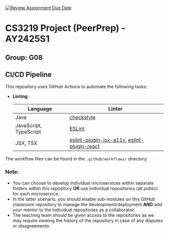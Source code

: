 [![Review Assignment Due Date](https://classroom.github.com/assets/deadline-readme-button-22041afd0340ce965d47ae6ef1cefeee28c7c493a6346c4f15d667ab976d596c.svg)](https://classroom.github.com/a/bzPrOe11)

# CS3219 Project (PeerPrep) - AY2425S1

## Group: G08

## CI/CD Pipeline

This repository uses GitHub Actions to automate the following tasks:

- **Linting**:

  | Language               | Linter                                                                                                                                                   |
  | ---------------------- | -------------------------------------------------------------------------------------------------------------------------------------------------------- |
  | Java                   | [checkstyle](https://checkstyle.org/)                                                                                                                    |
  | JavaScript, TypeScript | [ESLint](https://eslint.org/)                                                                                                                            |
  | JSX, TSX               | [eslint-plugin-jsx-a11y](https://github.com/jsx-eslint/eslint-plugin-jsx-a11y), [eslint-plugin-react](https://github.com/jsx-eslint/eslint-plugin-react) |

The workflow files can be found in the `.github/workflows/` directory.

### Note:

- You can choose to develop individual microservices within separate folders within this repository **OR** use individual repositories (all public) for each microservice.
- In the latter scenario, you should enable sub-modules on this GitHub classroom repository to manage the development/deployment **AND** add your mentor to the individual repositories as a collaborator.
- The teaching team should be given access to the repositories as we may require viewing the history of the repository in case of any disputes or disagreements.
